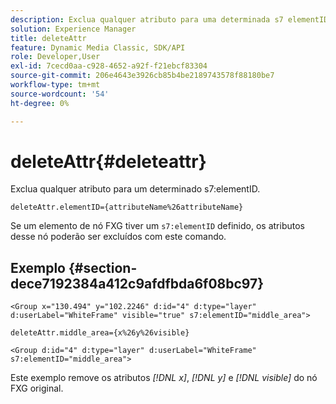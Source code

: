 ```yaml
---
description: Exclua qualquer atributo para uma determinada s7 elementID.
solution: Experience Manager
title: deleteAttr
feature: Dynamic Media Classic, SDK/API
role: Developer,User
exl-id: 7cecd0aa-c928-4652-a92f-f21ebcf83304
source-git-commit: 206e4643e3926cb85b4be2189743578f88180be7
workflow-type: tm+mt
source-wordcount: '54'
ht-degree: 0%

---
```


# deleteAttr{#deleteattr}

Exclua qualquer atributo para um determinado s7:elementID.

`deleteAttr.elementID={attributeName%26attributeName}`

Se um elemento de nó FXG tiver um `s7:elementID` definido, os atributos desse nó poderão ser excluídos com este comando.

## Exemplo {#section-dece7192384a412c9afdfbda6f08bc97}

`<Group x="130.494" y="102.2246" d:id="4" d:type="layer" d:userLabel="WhiteFrame" visible="true" s7:elementID="middle_area">`

`deleteAttr.middle_area={x%26y%26visible}`

`<Group d:id="4" d:type="layer" d:userLabel="WhiteFrame" s7:elementID="middle_area">`

Este exemplo remove os atributos *[!DNL x]*, *[!DNL y]* e *[!DNL visible]* do nó FXG original.
